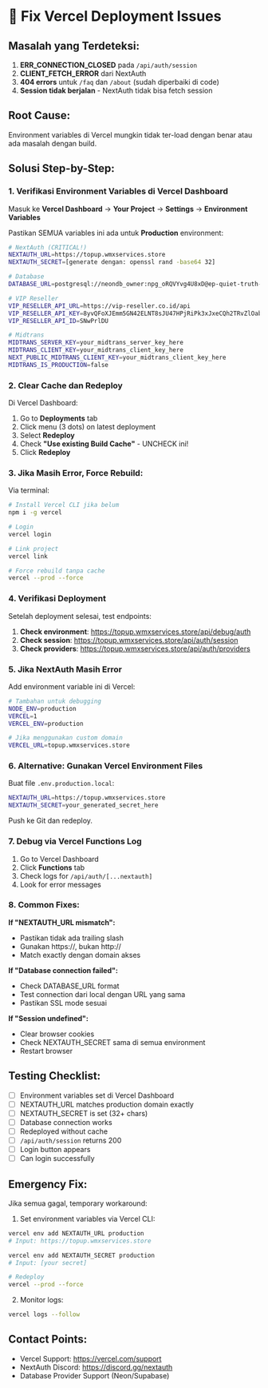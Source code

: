 # 🔧 Fix Vercel Deployment Issues

## Masalah yang Terdeteksi:

1. **ERR_CONNECTION_CLOSED** pada `/api/auth/session`
2. **CLIENT_FETCH_ERROR** dari NextAuth
3. **404 errors** untuk `/faq` dan `/about` (sudah diperbaiki di code)
4. **Session tidak berjalan** - NextAuth tidak bisa fetch session

## Root Cause:
Environment variables di Vercel mungkin tidak ter-load dengan benar atau ada masalah dengan build.

## Solusi Step-by-Step:

### 1. Verifikasi Environment Variables di Vercel Dashboard

Masuk ke **Vercel Dashboard** → **Your Project** → **Settings** → **Environment Variables**

Pastikan SEMUA variables ini ada untuk **Production** environment:

```bash
# NextAuth (CRITICAL!)
NEXTAUTH_URL=https://topup.wmxservices.store
NEXTAUTH_SECRET=[generate dengan: openssl rand -base64 32]

# Database
DATABASE_URL=postgresql://neondb_owner:npg_oRQVYvg4U8xD@ep-quiet-truth-adkqd5g9-pooler.c-2.us-east-1.aws.neon.tech/neondb?sslmode=require

# VIP Reseller
VIP_RESELLER_API_URL=https://vip-reseller.co.id/api
VIP_RESELLER_API_KEY=8yvQFoXJEmm5GN42ELNT8sJU47HPjRiPk3xJxeCQh2TRvZlOabYKFnqQBr93s5
VIP_RESELLER_API_ID=SNwPrlDU

# Midtrans
MIDTRANS_SERVER_KEY=your_midtrans_server_key_here
MIDTRANS_CLIENT_KEY=your_midtrans_client_key_here
NEXT_PUBLIC_MIDTRANS_CLIENT_KEY=your_midtrans_client_key_here
MIDTRANS_IS_PRODUCTION=false
```

### 2. Clear Cache dan Redeploy

Di Vercel Dashboard:
1. Go to **Deployments** tab
2. Click menu (3 dots) on latest deployment
3. Select **Redeploy**
4. Check **"Use existing Build Cache"** - UNCHECK ini!
5. Click **Redeploy**

### 3. Jika Masih Error, Force Rebuild:

Via terminal:
```bash
# Install Vercel CLI jika belum
npm i -g vercel

# Login
vercel login

# Link project
vercel link

# Force rebuild tanpa cache
vercel --prod --force
```

### 4. Verifikasi Deployment

Setelah deployment selesai, test endpoints:

1. **Check environment**: https://topup.wmxservices.store/api/debug/auth
2. **Check session**: https://topup.wmxservices.store/api/auth/session
3. **Check providers**: https://topup.wmxservices.store/api/auth/providers

### 5. Jika NextAuth Masih Error

Add environment variable ini di Vercel:

```bash
# Tambahan untuk debugging
NODE_ENV=production
VERCEL=1
VERCEL_ENV=production

# Jika menggunakan custom domain
VERCEL_URL=topup.wmxservices.store
```

### 6. Alternative: Gunakan Vercel Environment Files

Buat file `.env.production.local`:
```bash
NEXTAUTH_URL=https://topup.wmxservices.store
NEXTAUTH_SECRET=your_generated_secret_here
```

Push ke Git dan redeploy.

### 7. Debug via Vercel Functions Log

1. Go to Vercel Dashboard
2. Click **Functions** tab
3. Check logs for `/api/auth/[...nextauth]`
4. Look for error messages

### 8. Common Fixes:

**If "NEXTAUTH_URL mismatch":**
- Pastikan tidak ada trailing slash
- Gunakan https://, bukan http://
- Match exactly dengan domain akses

**If "Database connection failed":**
- Check DATABASE_URL format
- Test connection dari local dengan URL yang sama
- Pastikan SSL mode sesuai

**If "Session undefined":**
- Clear browser cookies
- Check NEXTAUTH_SECRET sama di semua environment
- Restart browser

## Testing Checklist:

- [ ] Environment variables set di Vercel Dashboard
- [ ] NEXTAUTH_URL matches production domain exactly
- [ ] NEXTAUTH_SECRET is set (32+ chars)
- [ ] Database connection works
- [ ] Redeployed without cache
- [ ] `/api/auth/session` returns 200
- [ ] Login button appears
- [ ] Can login successfully

## Emergency Fix:

Jika semua gagal, temporary workaround:

1. Set environment variables via Vercel CLI:
```bash
vercel env add NEXTAUTH_URL production
# Input: https://topup.wmxservices.store

vercel env add NEXTAUTH_SECRET production  
# Input: [your secret]

# Redeploy
vercel --prod --force
```

2. Monitor logs:
```bash
vercel logs --follow
```

## Contact Points:

- Vercel Support: https://vercel.com/support
- NextAuth Discord: https://discord.gg/nextauth
- Database Provider Support (Neon/Supabase)
